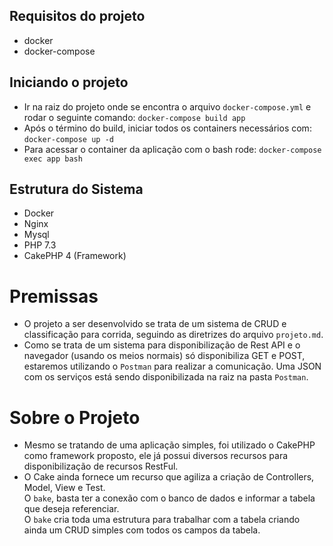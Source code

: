 ## Requisitos do projeto
- docker
- docker-compose

## Iniciando o projeto
- Ir na raiz do projeto onde se encontra o arquivo `docker-compose.yml` e rodar o seguinte comando: `docker-compose build app`
- Após o término do build, iniciar todos os containers necessários com: `docker-compose up -d`
- Para acessar o container da aplicação com o bash rode: `docker-compose exec app bash`

## Estrutura do Sistema
- Docker
- Nginx
- Mysql
- PHP 7.3
- CakePHP 4 (Framework)

# Premissas
- O projeto a ser desenvolvido se trata de um sistema de CRUD e classificação para corrida, seguindo as diretrizes do arquivo `projeto.md`.
- Como se trata de um sistema para disponibilização de Rest API e o navegador (usando os meios normais) só disponibiliza GET e POST, estaremos utilizando o `Postman` para realizar a comunicação. Uma JSON com os serviços está sendo disponibilizada na raiz na pasta `Postman`.

# Sobre o Projeto
- Mesmo se tratando de uma aplicação simples, foi utilizado o CakePHP como framework proposto, ele já possui diversos recursos para disponibilização de recursos RestFul.
- O Cake ainda fornece um recurso que agiliza a criação de Controllers, Model, View e Test.  
  O `bake`, basta ter a conexão com o banco de dados e informar a tabela que deseja referenciar.  
  O `bake` cria toda uma estrutura para trabalhar com a tabela criando ainda um CRUD simples com todos os campos da tabela.